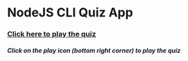 # NodeJS CLI Quiz App

### <a href="https://repl.it/@xmonish/End-Game?embed=1&output=1#index.js" target="_blank" >Click here to play the quiz</a> 

##### Click on the play icon (bottom right corner) to play the quiz
